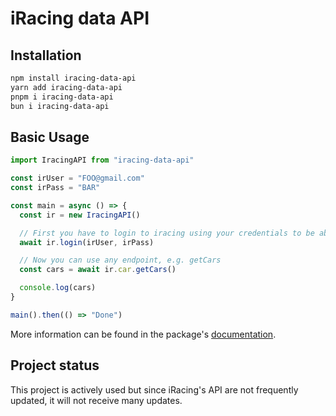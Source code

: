 # iRacing data API

## Installation

```bash
npm install iracing-data-api
yarn add iracing-data-api
pnpm i iracing-data-api
bun i iracing-data-api
```

## Basic Usage

```typescript
import IracingAPI from "iracing-data-api"

const irUser = "FOO@gmail.com"
const irPass = "BAR"

const main = async () => {
  const ir = new IracingAPI()

  // First you have to login to iracing using your credentials to be able to use the API.
  await ir.login(irUser, irPass)

  // Now you can use any endpoint, e.g. getCars
  const cars = await ir.car.getCars()

  console.log(cars)
}

main().then(() => "Done")
```

More information can be found in the package's [documentation](iracing-data-api/README.md).

## Project status

This project is actively used but since iRacing's API are not frequently updated, it will not receive many updates.
